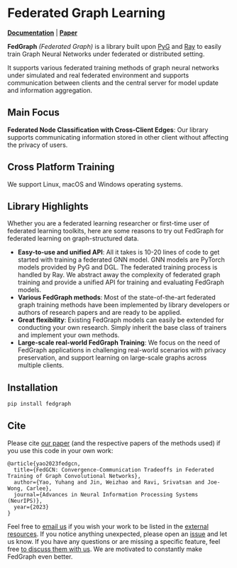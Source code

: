 # Federated Graph Learning

[pypi-url]: https://pypi.python.org/pypi/fedgraph

**[Documentation](https://fedgraph.org)** | **[Paper](https://arxiv.org/abs/2201.12433)**

**FedGraph** *(Federated Graph)* is a library built upon [PyG](https://pytorch-geometric.readthedocs.io) and [Ray](https://docs.ray.io/) to easily train Graph Neural Networks under federated or distributed setting.

It supports various federated training methods of graph neural networks under simulated and real federated environment and supports communication between clients and the central server for model update and information aggregation.

## Main Focus
**Federated Node Classification with Cross-Client Edges**:
 Our library supports communicating information stored in other client without affecting the privacy of users.

<!-- * **Federated Graph Classification**:
 Our library supports federated graph classification with non-IID graphs. -->


## Cross Platform Training

We support Linux, macOS and Windows operating systems.

## Library Highlights

Whether you are a federated learning researcher or first-time user of federated learning toolkits, here are some reasons to try out FedGraph for federated learning on graph-structured data.

* **Easy-to-use and unified API**:
All it takes is 10-20 lines of code to get started with training a federated GNN model.
GNN models are PyTorch models provided by PyG and DGL. The federated training process is handled by Ray.
We abstract away the complexity of federated graph training and provide a unified API for training and evaluating FedGraph models.
* **Various FedGraph methods**:
Most of the state-of-the-art federated graph training methods have been implemented by library developers or authors of research papers and are ready to be applied.
* **Great flexibility**:
Existing FedGraph models can easily be extended for conducting your own research. Simply inherit the base class of trainers and implement your own methods.
* **Large-scale real-world FedGraph Training**:
We focus on the need of FedGraph applications in challenging real-world scenarios with privacy preservation, and support learning on large-scale graphs across multiple clients.

## Installation
```python
pip install fedgraph
```



## Cite

Please cite [our paper](https://arxiv.org/abs/2201.12433) (and the respective papers of the methods used) if you use this code in your own work:

```
@article{yao2023fedgcn,
  title={FedGCN: Convergence-Communication Tradeoffs in Federated Training of Graph Convolutional Networks},
  author={Yao, Yuhang and Jin, Weizhao and Ravi, Srivatsan and Joe-Wong, Carlee},
  journal={Advances in Neural Information Processing Systems (NeurIPS)},
  year={2023}
}
```

Feel free to [email us](mailto:yuhangya@andrew.cmu.edu) if you wish your work to be listed in the [external resources]().
If you notice anything unexpected, please open an [issue]() and let us know.
If you have any questions or are missing a specific feature, feel free [to discuss them with us]().
We are motivated to constantly make FedGraph even better.
